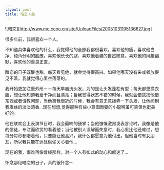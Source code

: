 ```yaml
---
layout: post
title: 暗恋卜郎
---
```




![暗恋][http://www.me.ccoo.cn/site/UploadFiles/20051031105136627.jpg] 

很多年前，我很喜欢一个人。

不知道具体喜欢他的什么，我觉得他的全部我都很喜欢。喜欢他的瘦，喜欢他白净、棱角分明的脸庞，喜欢他长长的腿，喜欢他着装的自然随意，喜欢他的风趣幽默，喜欢他的善良正直…

暗恋的日子既酸也甜。每天看见他，就会觉得很高兴。如果他哪天没有来或者放假见不着，我就觉得心里空落落的。

我开始更加注重外形－－每天早晨洗头发，为的是让头发蓬松有型；每天都更换衣服，想让他知道我爱干净而且漂亮；当我觉得状态不错的时候，我就会借故找他借东西或者请教问题，当他离我很近的时候，我会有意无意拨弄一下头发，让他闻到我发丝的淡淡清香…现在想想,觉得那种有些小意图而耍的小聪明虽可笑但也挺美好的。

他在联欢会上表演节目时，我会最响的鼓掌；当他慷慨激昂发表言论时，我像是他的信徒，专注而欣赏的看着他；当他被别人误解而失意时，我心里比他还难过，想每分每秒都陪着他，只要能让他高兴，我什么都愿意为他付出。但他当时有女朋友，所以我只能在远处偷偷关心着他…

现在的我，很难再像曾经那样，对一个人有如此的动心和痴迷了…

怀念那段暗恋的日子，真的很怀念～
